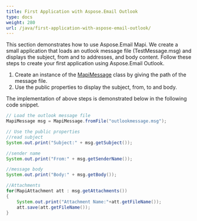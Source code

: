 ```yaml
---
title: First Application with Aspose.Email Outlook
type: docs
weight: 280
url: /java/first-application-with-aspose-email-outlook/
---
```



This section demonstrates how to use Aspose.Email Mapi. We create a small application that loads an outlook message file (TestMessage.msg) and displays the subject, from and to addresses, and body content. Follow these steps to create your first application using Aspose.Email Outlook.

1. Create an instance of the [MapiMessage](https://apireference.aspose.com/email/java/com.aspose.email/MapiMessage) class by giving the path of the message file.
1. Use the public properties to display the subject, from, to and body.

The implementation of above steps is demonstrated below in the following code snippet.



~~~Java
// Load the outlook message file
MapiMessage msg = MapiMessage.fromFile("outlookmessage.msg");

// Use the public properties
//read subject
System.out.print("Subject:" + msg.getSubject());

//sender name
System.out.print("From:" + msg.getSenderName());

//message body
System.out.print("Body:" + msg.getBody());

//Attachments
for(MapiAttachment att : msg.getAttachments())
{
    System.out.print("Attachment Name:"+att.getFileName());
    att.save(att.getFileName());
}
~~~